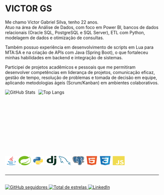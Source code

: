 # VICTOR GS

Me chamo Victor Gabriel Silva, tenho 22 anos.  
Atuo na área de Análise de Dados, com foco em Power BI, bancos de dados relacionais (Oracle SQL, PostgreSQL e SQL Server), ETL com Python, modelagem de dados e otimização de consultas.  

Também possuo experiência em desenvolvimento de scripts em Lua para MTA:SA e na criação de APIs com Java (Spring Boot), o que fortaleceu minhas habilidades em backend e integração de sistemas.  

Participei de projetos acadêmicos e pessoais que me permitiram desenvolver competências em liderança de projetos, comunicação eficaz, gestão de tempo, resolução de problemas e tomada de decisão em equipe, aplicando metodologias ágeis (Scrum/Kanban) em ambientes colaborativos.  

<p> 
  <img align="left" alt="GitHub Stats" height="200" style="padding-right: 10px;" 
       src="https://github-readme-stats.vercel.app/api?username=victorgs062&show_icons=true&theme=tokyonight&include_all_commits=true&locale=pt-br" />
  <img align="left" alt="Top Langs" height="200" 
       src="https://github-readme-stats.vercel.app/api/top-langs/?username=victorgs062&theme=tokyonight&layout=compact&custom_title=Tecnologias&langs_count=9" />
</p>

<br clear="left"/>

<div style="display: inline_block"><br>
  <img align="center" alt="Java" height="30" width="40" 
       src="https://raw.githubusercontent.com/devicons/devicon/master/icons/java/java-original.svg">
  <img align="center" alt="Spring" height="30" width="40" 
       src="https://raw.githubusercontent.com/devicons/devicon/master/icons/spring/spring-original.svg">
  <img align="center" alt="Python" height="30" width="40" 
       src="https://raw.githubusercontent.com/devicons/devicon/master/icons/python/python-original.svg">
  <img align="center" alt="Django" height="30" width="40" 
       src="https://raw.githubusercontent.com/devicons/devicon/master/icons/django/django-plain.svg">
  <img align="center" alt="MySQL" height="30" width="40" 
       src="https://raw.githubusercontent.com/devicons/devicon/master/icons/mysql/mysql-original.svg">
  <img align="center" alt="PostgreSQL" height="30" width="40" 
       src="https://raw.githubusercontent.com/devicons/devicon/master/icons/postgresql/postgresql-original.svg">
  <img align="center" alt="HTML" height="30" width="40" 
       src="https://raw.githubusercontent.com/devicons/devicon/master/icons/html5/html5-original.svg">
  <img align="center" alt="CSS" height="30" width="40" 
       src="https://raw.githubusercontent.com/devicons/devicon/master/icons/css3/css3-original.svg">
  <img align="center" alt="JavaScript" height="30" width="40" 
       src="https://raw.githubusercontent.com/devicons/devicon/master/icons/javascript/javascript-plain.svg">
</div>

<br clear="left"/> 

---

<br clear="left"/>

  <a href="https://github.com/victorgs062"> 
    <img alt="GitHub seguidores" title="Me siga no GitHub" 
         src="https://custom-icon-badges.demolab.com/github/followers/victorgs062?color=236ad3&labelColor=1155ba&style=for-the-badge&logo=github&label=Seguidores&logoColor=white" /> 
  </a> 
  <a href="https://github.com/victorgs062?tab=repositories&sort=stargazers"> 
    <img alt="Total de estrelas" title="Estrelas no GitHub" 
         src="https://custom-icon-badges.demolab.com/github/stars/victorgs062?color=55960c&style=for-the-badge&labelColor=488207&logo=star&label=Estrelas" /> 
  </a> 
  <a href="https://www.linkedin.com/in/victorgs062/"> 
    <img alt="LinkedIn" title="Conecte-se comigo no LinkedIn" 
         src="https://img.shields.io/badge/LinkedIn-0077B5?style=for-the-badge&logo=linkedin&logoColor=white" /> 
  </a> 
</p>
